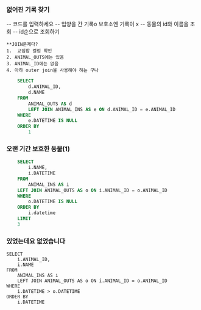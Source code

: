 ### 없어진 기록 찾기

-- 코드를 입력하세요
-- 입양을 간 기록o 보호소엔 기록이 x
-- 동물의 id와 이름을 조회
-- id순으로 조회하기

    **JOIN문제다?
    1.  교집합 컬럼 확인
    2. ANIMAL_OUTS에는 있음
    3. ANIMAL_ID에는 없음
    4. 아하 outer join을 사용해야 하는 구나
    
```sql
    SELECT 
        d.ANIMAL_ID, 
        d.NAME 
    FROM 
        ANIMAL_OUTS AS d 
        LEFT JOIN ANIMAL_INS AS e ON d.ANIMAL_ID = e.ANIMAL_ID 
    WHERE 
        e.DATETIME IS NULL 
    ORDER BY 
        1
```


### 오랜 기간 보호한 동물(1)
```sql
    SELECT 
        i.NAME, 
        i.DATETIME 
    FROM 
        ANIMAL_INS AS i 
    LEFT JOIN ANIMAL_OUTS AS o ON i.ANIMAL_ID = o.ANIMAL_ID 
    WHERE 
        o.DATETIME IS NULL 
    ORDER BY 
        i.datetime 
    LIMIT 
    3
```

### 있었는데요 없었습니다

    SELECT
        i.ANIMAL_ID,
        i.NAME
    FROM 
        ANIMAL_INS AS i 
        LEFT JOIN ANIMAL_OUTS AS o ON i.ANIMAL_ID = o.ANIMAL_ID
    WHERE 
        i.DATETIME > o.DATETIME
    ORDER BY 
        i.DATETIME

